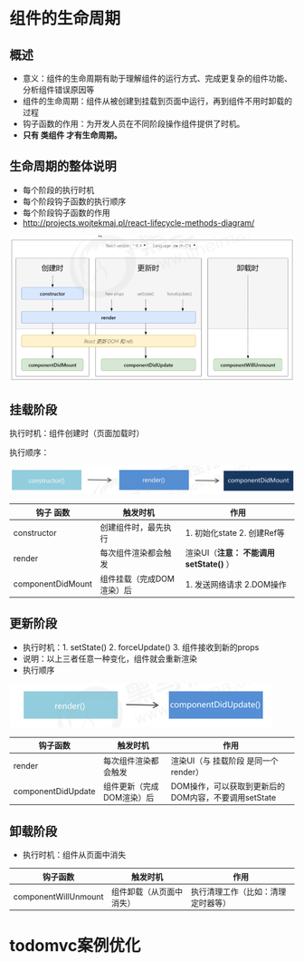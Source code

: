 # 组件的生命周期

## 概述

- 意义：组件的生命周期有助于理解组件的运行方式、完成更复杂的组件功能、分析组件错误原因等
- 组件的生命周期：组件从被创建到挂载到页面中运行，再到组件不用时卸载的过程
- 钩子函数的作用：为开发人员在不同阶段操作组件提供了时机。
- **只有 类组件 才有生命周期。**

## 生命周期的整体说明

- 每个阶段的执行时机
- 每个阶段钩子函数的执行顺序
- 每个阶段钩子函数的作用
- <http://projects.wojtekmaj.pl/react-lifecycle-methods-diagram/>

![](./images/left.png)

## 挂载阶段

执行时机：组件创建时（页面加载时）

执行顺序：

![](./images/componentleft.png)

| 钩子 函数         | 触发时机                  | 作用                                     |
| ----------------- | ------------------------- | ---------------------------------------- |
| constructor       | 创建组件时，最先执行      | 1. 初始化state  2. 创建Ref等             |
| render            | 每次组件渲染都会触发      | 渲染UI（**注意： 不能调用setState()** ） |
| componentDidMount | 组件挂载（完成DOM渲染）后 | 1. 发送网络请求   2.DOM操作              |

## 更新阶段

- 执行时机：1. setState() 2. forceUpdate() 3. 组件接收到新的props
- 说明：以上三者任意一种变化，组件就会重新渲染
- 执行顺序

![](./images/update.png)

| 钩子函数           | 触发时机                  | 作用                                                 |
| ------------------ | ------------------------- | ---------------------------------------------------- |
| render             | 每次组件渲染都会触发      | 渲染UI（与 挂载阶段 是同一个render）                 |
| componentDidUpdate | 组件更新（完成DOM渲染）后 | DOM操作，可以获取到更新后的DOM内容，不要调用setState |

## 卸载阶段

- 执行时机：组件从页面中消失

| 钩子函数             | 触发时机                 | 作用                               |
| -------------------- | ------------------------ | ---------------------------------- |
| componentWillUnmount | 组件卸载（从页面中消失） | 执行清理工作（比如：清理定时器等） |

# todomvc案例优化




